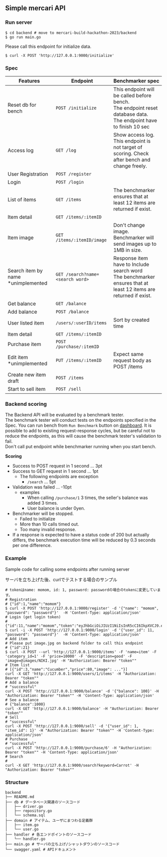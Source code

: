 ## Simple mercari API

### Run server

```shell
$ cd backend # move to mercari-build-hackathon-2023/backend
$ go run main.go
```

Please call this endpoint for initialize data. 

```shell
$ curl -X POST 'http://127.0.0.1:9000/initialize'
```


### Spec

| Features                           | Endpoint                         | Benchmarker spec                                                                                                        |
|------------------------------------|----------------------------------|-------------------------------------------------------------------------------------------------------------------------|
| Reset db for bench                 | `POST /initialize`               | This endpoint will be called before bench. <br>The endpoint reset database data. <br>The endpoint have to finish 10 sec |
| Access log                         | `GET /log`                       | Show access log. This endpoint is not target of scoring. Check after bench and change freely.                           |
| User Registration                  | `POST /register`                 |                                                                                                                         |
| Login                              | `POST /login`                    |                                                                                                                         |
| List of items                      | `GET /items`                     | The benchmarker ensures that at least 12 items are returned if exist.                                                   |
| Item detail                        | `GET /items/:itemID`             |                                                                                                                         |
| Item image                         | `GET /items/:itemID/image`       | Don't change image. Benchmarker will send images up to 1MB in size.                                                     |
| Search item by name *unimplemented | `GET /search?name=<search word>` | Response item have to Include search word <br>The benchmarker ensures that at least 12 items are returned if exist.     |
| Get balance                        | `GET /balance`                   |                                                                                                                         |
| Add balance                        | `POST /balance`                  |                                                                                                                         |
| User listed item                   | `/users/:userID/items`           | Sort by created time                                                                                                    |
| Item detail                        | `GET /items/:itemID`             |                                                                                                                         |
| Purchase item                      | `POST /purchase/:itemID`         |                                                                                                                         |
| Edit item *unimplemented           | `PUT /items/:itemID `            | Expect same request body as POST /items                                                                                 |
| Create new item draft              | `POST /items`                    |                                                                                                                         |
| Start to sell item                 | `POST /sell`                     |                                                                                                                         |


### Backend scoring
The Backend API will be evaluated by a benchmark tester.  
The benchmark tester will conduct tests on the endpoints specified in the Spec.
You can run bench from `Run Benchmark` button on [dashboard](https://mercari-build-hackathon-2023-front-d3sqdyhc4a-uc.a.run.app/).
It is possible to add to existing request-response cycles, but be careful not to reduce the endpoints, as this will cause the benchmark tester's validation to fail.  
Don't call put endpoint while benchmarker running when you start bench.

**Scoring**

* Success to POST request in 1 second ... 3pt
* Success to GET request in 1 second ... 1pt
  * The following endpoints are exception
    * `/search` ... 5pt
* Validation was failed ... -10pt
    * examples
        * When calling `/purchase/1` 3 times, the seller's balance was added 3 times.
        * User balance is under 0yen.
* Benchmarker will be stopped.
    * Failed to initialize
    * More than 10 calls timed out.
    * Too many invalid response.
* If a response is expected to have a status code of 200 but actually differs, the benchmark execution time will be reduced by 0.3 seconds per one difference.

### Example
Sample code for calling some endpoints after running server

サーバを立ち上げた後、curlでテストする場合のサンプル

```shell
# tokenはname: momom, id: 1, password: passwordの場合のtokenに変更しています。
# Registration
# {"id":1,"name":"momom"}
$ curl -X POST 'http://127.0.0.1:9000/register' -d '{"name": "momom", "password": "password"}'  -H 'Content-Type: application/json'
# Login (get login token)
# {"id":11,"name":"momom","token":"eyJhbGciOiJIUzI1NiIsInR5cCI6IkpXVCJ9.eyJ1c2VyX2lkIjoxMSwiZXhwIjoxNjg0NTgxNjU3fQ.7YGvgOsKI1EIr8a9yw0Ny6GRmmUJjrAkjjypdpj74qw"}
$ curl -i -X POST 'http://127.0.0.1:9000/login' -d '{"user_id": 11, "password": "password"}'  -H 'Content-Type: application/json'
# Add item
# Please put image.jpg on backend folder to call this endpoint 
# {"id":21}
$ curl -X POST --url 'http://127.0.0.1:9000/items' -F 'name=item' -F 'category_id=1' -F 'price=10000' -F 'description=good' -F 'image=@images/NIKI.jpg' -H "Authorization: Bearer "token""
# Item list
# [{"id":3,"name":"Cucumber","price":80,"image": ..."}]
curl -X GET 'http://127.0.0.1:9000/users/1/items' -H "Authorization: Bearer "token""
# Add a balance 
# "successful"
curl -X POST 'http://127.0.0.1:9000/balance' -d '{"balance": 100}' -H "Authorization: Bearer "token"" -H 'Content-Type: application/json'
# See a balance
# {"balance":1000}
curl -X GET 'http://127.0.0.1:9000/balance' -H "Authorization: Bearer "token""
# Sell
# "successful"
curl -X POST 'http://127.0.0.1:9000/sell' -d '{"user_id": 1, "item_id": 1}' -H "Authorization: Bearer "token"" -H 'Content-Type: application/json'
# Purchase
# "successful"
curl -X POST 'http://127.0.0.1:9000/purchase/6' -H "Authorization: Bearer "token"" -H 'Content-Type: application/json'
# Search
# 
curl -X GET 'http://127.0.0.1:9000/search?keyword=Carrot' -H "Authorization: Bearer "token""
```

###  Structure

```
backend
├── README.md
├── db # データベース関連のソースコード
│   ├── driver.go
│   ├── repository.go
│   └── schema.sql
├── domain # アイテム、ユーザにまつわる定義群
│   ├── item.go
│   └── user.go
├── handler # 各エンドポイントのソースコード
│   └── handler.go
├── main.go # サーバの立ち上げ/シャットダウンのソースコード
└── swagger.yaml # APIドキュメント
```
